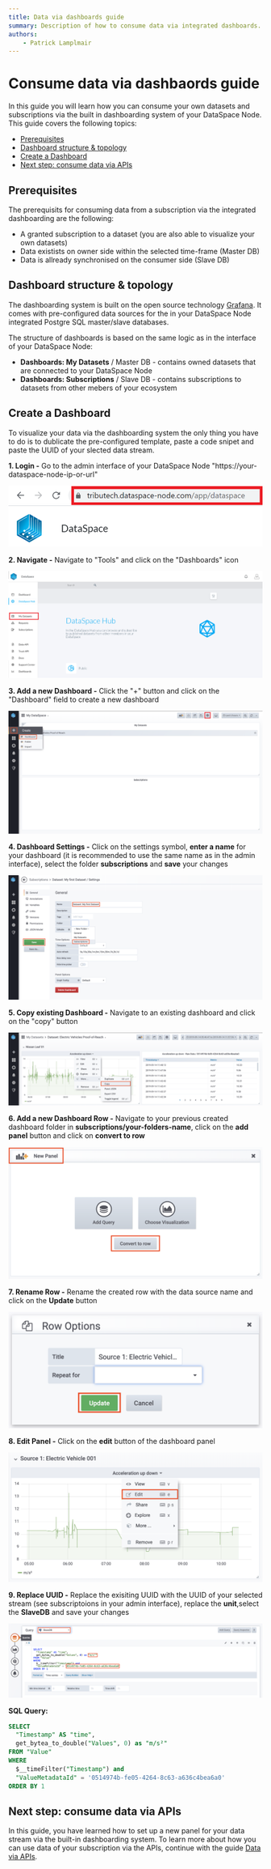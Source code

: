 ```yaml
---
title: Data via dashboards guide
summary: Description of how to consume data via integrated dashboards.
authors:
    - Patrick Lamplmair
---
```


# Consume data via dashbaords guide

In this guide you will learn how you can consume your own datasets and subscriptions via the built in dashboarding system of your DataSpace Node. This guide covers the following topics:

- [Prerequisites](/guides/guide-data-via-dashboards/#prerequisites)
- [Dashboard structure & topology](/guides/guide-data-via-dashboards/#dashboard-structure-topology)
- [Create a Dashboard](/guides/guide-data-via-dashboards/#create-a-dashboard)
- [Next step: consume data via APIs](/guides/guide-data-via-dashboards/#next-step-consume-data-via-apis)

## Prerequisites

The prerequisits for consuming data from a subscription via the integrated dashboarding are the following:

- A granted subscription to a dataset (you are also able to visualize your own datasets)
- Data existists on owner side within the selected time-frame (Master DB)
- Data is allready synchronised on the consumer side (Slave DB)

## Dashboard structure & topology

The dashboarding system is built on the open source technology <a href="https://grafana.com/" target="_blank">Grafana</a>. It comes with pre-configured data sources for the in your DataSpace Node integrated Postgre SQL master/slave databases.

The structure of dashboards is based on the same logic as in the interface of your DataSpace Node:

- **Dashboards: My Datasets** / Master DB - contains owned datasets that are connected to your DataSpace Node
- **Dashboards: Subscriptions** / Slave DB - contains subscriptions to datasets from other mebers of your ecosystem

## Create a Dashboard

To visualize your data via the dashboarding system the only thing you have to do is to dublicate the pre-configured template, paste a code snipet and paste the UUID of your slected data stream.

**1. Login -** Go to the admin interface of your DataSpace Node  "https://your-dataspace-node-ip-or-url"

![Enter URL](img/create-dataset-url.png)

**2. Navigate -** Navigate to "Tools" and click on the "Dashboards" icon

![Navigate](img/create-dataset-navigate.png)

**3. Add a new Dashboard -** Click the "+" button and click on the "Dashboard" field to create a new dashboard

![Create Dashboard](img/dashboards-create-dashboard.png)

**4. Dashboard Settings -** Click on the settings symbol, **enter a name** for your dashboard (it is recommended to use the same name as in the admin interface), select the folder **subscriptions** and **save** your changes

![Dashboard Settings](img/dashboards-settings.png)

**5. Copy existing Dashboard -** Navigate to an existing dashboard and click on the "copy" button

![Dashboard Copy](img/dashboards-copy.png)

**6. Add a new Dashboard Row -** Navigate to your previous created dashboard folder in **subscriptions/your-folders-name**, click on the **add panel** button and click on **convert to row**

![Rename Row](img/dataset-add-new-panel.png)

**7. Rename Row -** Rename the created row with the data source name and click on the **Update** button

![Dashboard Copy](img/dashboards-update-source-name.png)

**8. Edit Panel -** Click on the **edit** button of the dashboard panel

![Edit Panel](img/dashboards-edit-panel.png)

**9. Replace UUID -** Replace the exisiting UUID with the UUID of your selected stream (see subscriptoions in your admin interface), replace the **unit**,select the **SlaveDB** and save your changes

![Dashboard Copy](img/dashbaords-change-uuid.png)

**SQL Query:**

```SQL
SELECT
  "Timestamp" AS "time",
  get_bytea_to_double("Values", 0) as "m/s²"
FROM "Value"
WHERE
  $__timeFilter("Timestamp") and
  "ValueMetadataId" = '0514974b-fe05-4264-8c63-a636c4bea6a0'
ORDER BY 1
```

## Next step: consume data via APIs

In this guide, you have learned how to set up a new panel for your data stream via the built-in dashboarding system. To learn more about how you can use data of your subscription via the APIs, continue with the guide [Data via APIs](/guides/guide-data-via-apis).
